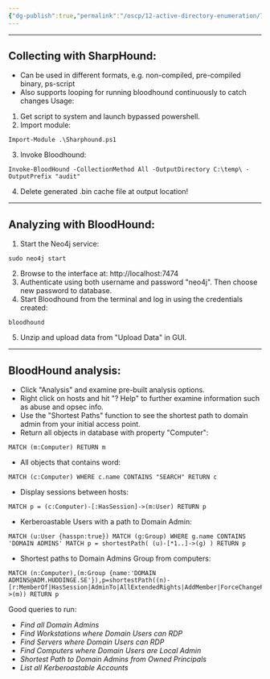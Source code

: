 ```yaml
---
{"dg-publish":true,"permalink":"/oscp/12-active-directory-enumeration/7-blood-hound/"}
---
```


-----------
## Collecting with SharpHound:
- Can be used in different formats, e.g. non-compiled, pre-compiled binary, ps-script
- Also supports looping for running bloodhound continuously to catch changes
Usage:
1. Get script to system and launch bypassed powershell.
2. Import module:
```
Import-Module .\Sharphound.ps1
```
3. Invoke Bloodhound:
```
Invoke-BloodHound -CollectionMethod All -OutputDirectory C:\temp\ -OutputPrefix "audit"
```
4. Delete generated .bin cache file at output location!

---------
## Analyzing with BloodHound:
1. Start the Neo4j service:
```
sudo neo4j start
```
2. Browse to the interface at: http://localhost:7474
3. Authenticate using both username and password "neo4j". Then choose new password to database.
4. Start Bloodhound from the terminal and log in using the credentials created:
```
bloodhound
```
5. Unzip and upload data from "Upload Data" in GUI.

-----------
## BloodHound analysis:
- Click "Analysis" and examine pre-built analysis options.
- Right click on hosts and hit "? Help" to further examine information such as abuse  and opsec info.
- Use the "Shortest Paths" function to see the shortest path to domain admin from your initial access point.
- Return all objects in database with property "Computer":
```
MATCH (m:Computer) RETURN m
```
- All objects that contains word:
```
MATCH (c:Computer) WHERE c.name CONTAINS "SEARCH" RETURN c
```
- Display sessions between hosts:
```
MATCH p = (c:Computer)-[:HasSession]->(m:User) RETURN p
```
- Kerberoastable Users with a path to Domain Admin:
```
MATCH (u:User {hasspn:true}) MATCH (g:Group) WHERE g.name CONTAINS 'DOMAIN ADMINS' MATCH p = shortestPath( (u)-[*1..]->(g) ) RETURN p
```
- Shortest paths to Domain Admins Group from computers:
```
MATCH (n:Computer),(m:Group {name:'DOMAIN ADMINS@ADM.HUDDINGE.SE'}),p=shortestPath((n)-[r:MemberOf|HasSession|AdminTo|AllExtendedRights|AddMember|ForceChangePassword|GenericAll|GenericWrite|Owns|WriteDacl|WriteOwner|CanRDP|ExecuteDCOM|AllowedToDelegate|ReadLAPSPassword|Contains|GpLink|AddAllowedToAct|AllowedToAct*1..]->(m)) RETURN p
```

Good queries to run:
- _Find all Domain Admins_
- _Find Workstations where Domain Users can RDP_
- _Find Servers where Domain Users can RDP_
- _Find Computers where Domain Users are Local Admin_
- _Shortest Path to Domain Admins from Owned Principals_
- _List all Kerberoastable Accounts_
